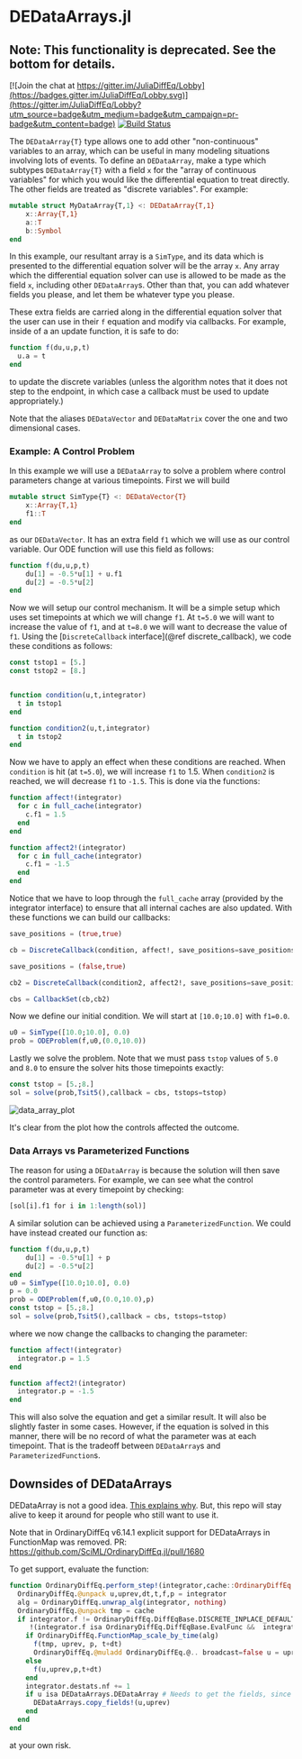 # DEDataArrays.jl

## Note: This functionality is deprecated. See the bottom for details.

[![Join the chat at https://gitter.im/JuliaDiffEq/Lobby](https://badges.gitter.im/JuliaDiffEq/Lobby.svg)](https://gitter.im/JuliaDiffEq/Lobby?utm_source=badge&utm_medium=badge&utm_campaign=pr-badge&utm_content=badge)
[![Build Status](https://github.com/SciML/DEDataArrays.jl/workflows/CI/badge.svg)](https://github.com/SciML/DEDataArrays.jl/actions?query=workflow%3ACI)

The `DEDataArray{T}` type allows one to add other "non-continuous" variables
to an array, which can be useful in many modeling situations involving lots of
events. To define an `DEDataArray`, make a type which subtypes `DEDataArray{T}`
with a field `x` for the "array of continuous variables" for which you would
like the differential equation to treat directly. The other fields are treated
as "discrete variables". For example:

```julia
mutable struct MyDataArray{T,1} <: DEDataArray{T,1}
    x::Array{T,1}
    a::T
    b::Symbol
end
```

In this example, our resultant array is a `SimType`, and its data which is presented
to the differential equation solver will be the array `x`. Any array which the
differential equation solver can use is allowed to be made as the field `x`, including
other `DEDataArray`s. Other than that, you can add whatever fields you please, and
let them be whatever type you please.

These extra fields are carried along in the differential equation solver that
the user can use in their `f` equation and modify via callbacks. For example,
inside of a an update function, it is safe to do:

```julia
function f(du,u,p,t)
  u.a = t
end
```

to update the discrete variables (unless the algorithm notes that it does not
step to the endpoint, in which case a callback must be used to update appropriately.)

Note that the aliases `DEDataVector` and `DEDataMatrix` cover the one and two
dimensional cases.

### Example: A Control Problem

In this example we will use a `DEDataArray` to solve a problem where control parameters
change at various timepoints. First we will build

```julia
mutable struct SimType{T} <: DEDataVector{T}
    x::Array{T,1}
    f1::T
end
```

as our `DEDataVector`. It has an extra field `f1` which we will use as our control
variable. Our ODE function will use this field as follows:

```julia
function f(du,u,p,t)
    du[1] = -0.5*u[1] + u.f1
    du[2] = -0.5*u[2]
end
```

Now we will setup our control mechanism. It will be a simple setup which uses
set timepoints at which we will change `f1`. At `t=5.0` we will want to increase
the value of `f1`, and at `t=8.0` we will want to decrease the value of `f1`. Using
the [`DiscreteCallback` interface](@ref discrete_callback), we code these conditions
as follows:

```julia
const tstop1 = [5.]
const tstop2 = [8.]


function condition(u,t,integrator)
  t in tstop1
end

function condition2(u,t,integrator)
  t in tstop2
end
```

Now we have to apply an effect when these conditions are reached. When `condition`
is hit (at `t=5.0`), we will increase `f1` to 1.5. When `condition2` is reached,
we will decrease `f1` to `-1.5`. This is done via the functions:

```julia
function affect!(integrator)
  for c in full_cache(integrator)
    c.f1 = 1.5
  end
end

function affect2!(integrator)
  for c in full_cache(integrator)
    c.f1 = -1.5
  end
end
```

Notice that we have to loop through the `full_cache` array (provided by the integrator
interface) to ensure that all internal caches are also updated. With these functions
we can build our callbacks:

```julia
save_positions = (true,true)

cb = DiscreteCallback(condition, affect!, save_positions=save_positions)

save_positions = (false,true)

cb2 = DiscreteCallback(condition2, affect2!, save_positions=save_positions)

cbs = CallbackSet(cb,cb2)
```


Now we define our initial condition. We will start at `[10.0;10.0]` with `f1=0.0`.

```julia
u0 = SimType([10.0;10.0], 0.0)
prob = ODEProblem(f,u0,(0.0,10.0))
```

Lastly we solve the problem. Note that we must pass `tstop` values of `5.0` and
`8.0` to ensure the solver hits those timepoints exactly:

```julia
const tstop = [5.;8.]
sol = solve(prob,Tsit5(),callback = cbs, tstops=tstop)
```

![data_array_plot](https://user-images.githubusercontent.com/1814174/127798873-624f3f37-e89b-4938-8088-b51107d278a1.png)

It's clear from the plot how the controls affected the outcome.

### Data Arrays vs Parameterized Functions

The reason for using a `DEDataArray` is because the solution will then save the
control parameters. For example, we can see what the control parameter was at
every timepoint by checking:

```julia
[sol[i].f1 for i in 1:length(sol)]
```

A similar solution can be achieved using a `ParameterizedFunction`.
We could have instead created our function as:

```julia
function f(du,u,p,t)
    du[1] = -0.5*u[1] + p
    du[2] = -0.5*u[2]
end
u0 = SimType([10.0;10.0], 0.0)
p = 0.0
prob = ODEProblem(f,u0,(0.0,10.0),p)
const tstop = [5.;8.]
sol = solve(prob,Tsit5(),callback = cbs, tstops=tstop)
```

where we now change the callbacks to changing the parameter:

```julia
function affect!(integrator)
  integrator.p = 1.5
end

function affect2!(integrator)
  integrator.p = -1.5
end
```

This will also solve the equation and get a similar result. It will also be slightly
faster in some cases. However, if the equation is solved in this manner, there will
be no record of what the parameter was at each timepoint. That is the tradeoff
between `DEDataArray`s and `ParameterizedFunction`s.

## Downsides of DEDataArrays

DEDataArray is not a good idea. [This explains why](https://discourse.julialang.org/t/diffeqs-hybrid-continuous-discrete-system-periodic-callback/23791/19?u=chrisrackauckas). But, this repo will stay alive to keep it around for
people who still want to use it.

Note that in OrdinaryDiffEq v6.14.1 explicit support for DEDataArrays in FunctionMap was removed.
PR: https://github.com/SciML/OrdinaryDiffEq.jl/pull/1680 

To get support, evaluate the function:

```julia
function OrdinaryDiffEq.perform_step!(integrator,cache::OrdinaryDiffEq.FunctionMapCache,repeat_step=false)
  OrdinaryDiffEq.@unpack u,uprev,dt,t,f,p = integrator
  alg = OrdinaryDiffEq.unwrap_alg(integrator, nothing)
  OrdinaryDiffEq.@unpack tmp = cache
  if integrator.f != OrdinaryDiffEq.DiffEqBase.DISCRETE_INPLACE_DEFAULT &&
     !(integrator.f isa OrdinaryDiffEq.DiffEqBase.EvalFunc &&  integrator.f.f === OrdinaryDiffEq.DiffEqBase.DISCRETE_INPLACE_DEFAULT)
    if OrdinaryDiffEq.FunctionMap_scale_by_time(alg)
      f(tmp, uprev, p, t+dt)
      OrdinaryDiffEq.@muladd OrdinaryDiffEq.@.. broadcast=false u = uprev + dt*tmp
    else
      f(u,uprev,p,t+dt)
    end
    integrator.destats.nf += 1
    if u isa DEDataArrays.DEDataArray # Needs to get the fields, since updated uprev
      DEDataArrays.copy_fields!(u,uprev)
    end
  end
end  
```

at your own risk.
